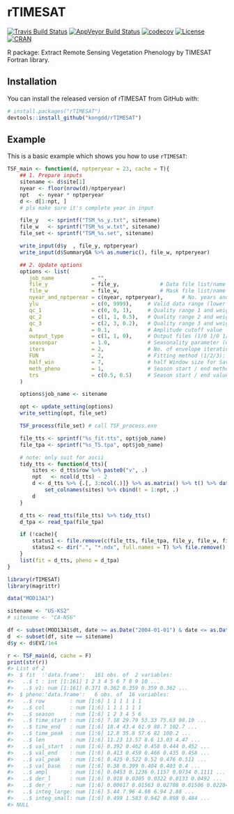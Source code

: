 
<!-- README.md is generated from README.Rmd. Please edit that file -->
rTIMESAT
========

[![Travis Build Status](https://travis-ci.org/kongdd/rTIMESAT.svg?branch=master)](https://travis-ci.org/kongdd/rTIMESAT) [![AppVeyor Build Status](https://ci.appveyor.com/api/projects/status/github/kongdd/rTIMESAT?branch=master&svg=true)](https://ci.appveyor.com/project/kongdd/rTIMESAT) [![codecov](https://codecov.io/gh/kongdd/rTIMESAT/branch/master/graph/badge.svg)](https://codecov.io/gh/kongdd/rTIMESAT) [![License](http://img.shields.io/badge/license-GPL%20%28%3E=%202%29-brightgreen.svg?style=flat)](http://www.gnu.org/licenses/gpl-2.0.html) [![CRAN](http://www.r-pkg.org/badges/version/rTIMESAT)](https://cran.r-project.org/package=rTIMESAT)

R package: Extract Remote Sensing Vegetation Phenology by TIMESAT Fortran library.

Installation
------------

You can install the released version of rTIMESAT from GitHub with: <!-- [CRAN](https://CRAN.R-project.org) with: -->

``` r
# install.packages("rTIMESAT")
devtools::install_github("kongdd/rTIMESAT")
```

Example
-------

This is a basic example which shows you how to use `rTIMESAT`:

``` r
TSF_main <- function(d, nptperyear = 23, cache = T){
    ## 1. Prepare inputs
    sitename <- d$site[1]
    nyear <- floor(nrow(d)/nptperyear)
    npt   <- nyear * nptperyear
    d <- d[1:npt, ]
    # pls make sure it's complete year in input

    file_y   <- sprintf("TSM_%s_y.txt", sitename)
    file_w   <- sprintf("TSM_%s_w.txt", sitename)
    file_set <- sprintf("TSM_%s.set", sitename)

    write_input(d$y  , file_y, nptperyear)
    write_input(d$SummaryQA %>% as.numeric(), file_w, nptperyear)

    ## 2. Update options
    options <- list(
       job_name            = "",
       file_y              = file_y,             # Data file list/name
       file_w              = file_w,             # Mask file list/name
       nyear_and_nptperear = c(nyear, nptperyear),      # No. years and no. points per year
       ylu                 = c(0, 9999),     # Valid data range (lower upper)
       qc_1                = c(0, 0, 1),     # Quality range 1 and weight
       qc_2                = c(1, 1, 0.5),   # Quality range 2 and weight
       qc_3                = c(2, 3, 0.2),   # Quality range 3 and weight
       A                   = 0.1,            # Amplitude cutoff value
       output_type         = c(1, 1, 0),     # Output files (1/0 1/0 1/0), 1: seasonality data; 2: smoothed time-series; 3: original time-series
       seasonpar           = 1.0,            # Seasonality parameter (0-1)
       iters               = 2,              # No. of envelope iterations (3/2/1)
       FUN                 = 2,              # Fitting method (1/2/3): (SG/AG/DL)
       half_win            = 7,              # half Window size for Sav-Gol.
       meth_pheno          = 1,              # Season start / end method (4/3/2/1)
       trs                 = c(0.5, 0.5)     # Season start / end values
    )

    options$job_name <- sitename

    opt <- update_setting(options)
    write_setting(opt, file_set)

    TSF_process(file_set) # call TSF_process.exe

    file_tts <- sprintf("%s_fit.tts", opt$job_name)
    file_tpa <- sprintf("%s_TS.tpa", opt$job_name)

    # note: only suit for ascii
    tidy_tts <- function(d_tts){
        sites <- d_tts$row %>% paste0("v", .)
        npt   <- ncol(d_tts) - 2
        d <- d_tts %>% {.[, 3:ncol(.)]} %>% as.matrix() %>% t() %>% data.frame() %>%
            set_colnames(sites) %>% cbind(t = 1:npt, .)
        d
    }

    d_tts <- read_tts(file_tts) %>% tidy_tts()
    d_tpa <- read_tpa(file_tpa)

    if (!cache){
        status1 <- file.remove(c(file_tts, file_tpa, file_y, file_w, file_set))
        status2 <- dir(".", "*.ndx", full.names = T) %>% file.remove()
    }
    list(fit = d_tts, pheno = d_tpa)
}
```

``` r
library(rTIMESAT)
library(magrittr)

data("MOD13A1")

sitename <- "US-KS2"
# sitename <- "CA-NS6"

df <- subset(MOD13A1$dt, date >= as.Date("2004-01-01") & date <= as.Date("2010-12-31"))
d  <- subset(df, site == sitename)
d$y <- d$EVI/1e4

r <- TSF_main(d, cache = F)
print(str(r))
#> List of 2
#>  $ fit  :'data.frame':   161 obs. of  2 variables:
#>   ..$ t : int [1:161] 1 2 3 4 5 6 7 8 9 10 ...
#>   ..$ v1: num [1:161] 0.371 0.362 0.359 0.359 0.362 ...
#>  $ pheno:'data.frame':   6 obs. of  16 variables:
#>   ..$ row        : num [1:6] 1 1 1 1 1 1
#>   ..$ col        : num [1:6] 1 1 1 1 1 1
#>   ..$ season     : num [1:6] 1 2 3 4 5 6
#>   ..$ time_start : num [1:6] 7.18 29.79 53.33 75.63 98.19 ...
#>   ..$ time_end   : num [1:6] 18.4 43.4 61.9 88.7 102.7 ...
#>   ..$ time_peak  : num [1:6] 12.8 35.8 57.6 82 100.2 ...
#>   ..$ len        : num [1:6] 11.23 13.57 8.6 13.03 4.47 ...
#>   ..$ val_start  : num [1:6] 0.392 0.462 0.458 0.444 0.452 ...
#>   ..$ val_end    : num [1:6] 0.413 0.459 0.466 0.435 0.458 ...
#>   ..$ val_peak   : num [1:6] 0.425 0.522 0.52 0.476 0.511 ...
#>   ..$ val_base   : num [1:6] 0.38 0.399 0.404 0.403 0.4 ...
#>   ..$ ampl       : num [1:6] 0.0453 0.1236 0.1157 0.0734 0.1111 ...
#>   ..$ der_l      : num [1:6] 0.018 0.0305 0.0322 0.0133 0.0492 ...
#>   ..$ der_r      : num [1:6] 0.00617 0.01563 0.02708 0.01506 0.02284 ...
#>   ..$ integ_large: num [1:6] 5.44 7.96 4.98 6.94 2.88 ...
#>   ..$ integ_small: num [1:6] 0.499 1.583 0.942 0.898 0.484 ...
#> NULL
```
